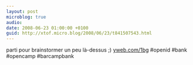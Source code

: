 ```yaml
---
layout: post
microblog: true
audio: 
date: 2008-06-23 01:00:00 +0100
guid: http://xtof.micro.blog/2008/06/23/t841507543.html
---
```

parti pour brainstormer un peu là-dessus ;) [yweb.com/1bg](http://yweb.com/1bg) #openid #bank #opencamp #barcampbank
